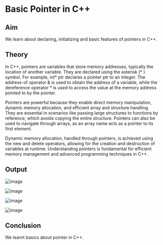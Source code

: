 # Basic Pointer in C++
## Aim
We learn about declaring, initializing and basic features of pointers in C++.
## Theory
In C++, pointers are variables that store memory addresses, typically the location of another variable. They are declared using the asterisk (* ) symbol. For example, int* ptr declares a pointer ptr to an integer. The address-of operator & is used to obtain the address of a variable, while the dereference operator * is used to access the value at the memory address pointed to by the pointer.

Pointers are powerful because they enable direct memory manipulation, dynamic memory allocation, and efficient array and structure handling. They are essential in scenarios like passing large structures to functions by reference, which avoids copying the entire structure. Pointers can also be used to navigate through arrays, as an array name acts as a pointer to its first element.

Dynamic memory allocation, handled through pointers, is achieved using the new and delete operators, allowing for the creation and destruction of variables at runtime. Understanding pointers is fundamental for efficient memory management and advanced programming techniques in C++.

## Output

![image](https://github.com/user-attachments/assets/4b4cade7-9611-44b5-85a2-79bcb1001289)

![image](https://github.com/user-attachments/assets/f6b179a4-4227-4850-ae62-9b7ea3f00d3f)

![image](https://github.com/user-attachments/assets/dfe4a580-777c-4796-8d81-3bad701ba9fb)

![image](https://github.com/user-attachments/assets/d9d3a98c-a07b-486e-a041-c38206be71b5)
## Conclusion
We leanrt basics about pointer in C++.



